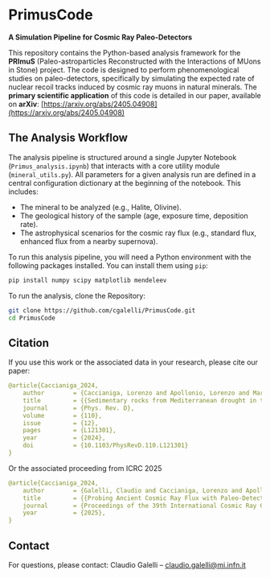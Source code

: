 # PrimusCode
**A Simulation Pipeline for Cosmic Ray Paleo-Detectors** 

This repository contains the Python-based analysis framework for the **PRImuS** (Paleo-astroparticles Reconstructed with the Interactions of MUons in Stone) project. The code is designed to perform phenomenological studies on paleo-detectors, specifically by simulating the expected rate of nuclear recoil tracks induced by cosmic ray muons in natural minerals. The **primary scientific application** of this code is detailed in our paper, available on **arXiv**: [https://arxiv.org/abs/2405.04908](https://arxiv.org/abs/2405.04908)

## The Analysis Workflow
The analysis pipeline is structured around a single Jupyter Notebook (`Primus_analysis.ipynb`) that interacts with a core utility module (`mineral_utils.py`). All parameters for a given analysis run are defined in a central configuration dictionary at the beginning of the notebook. This includes:
 - The mineral to be analyzed (e.g., Halite, Olivine).
 - The geological history of the sample (age, exposure time, deposition rate).
 - The astrophysical scenarios for the cosmic ray flux (e.g., standard flux, enhanced flux from a nearby supernova).

To run this analysis pipeline, you will need a Python environment with the following packages installed. You can install them using `pip`:
```bash
pip install numpy scipy matplotlib mendeleev
```
To run the analysis, clone the Repository:
```bash
git clone https://github.com/cgalelli/PrimusCode.git
cd PrimusCode
```
## Citation

If you use this work or the associated data in your research, please cite our paper:
```yaml
@article{Caccianiga_2024,
    author        = {Caccianiga, Lorenzo and Apollonio, Lorenzo and Mariani, Federico Maria and Magnani, Paolo and Galelli, Claudio and Veutro, Alessandro},
    title         = {{Sedimentary rocks from Mediterranean drought in the Messinian age as a probe of the past cosmic ray flux}},
    journal       = {Phys. Rev. D},
    volume        = {110},
    issue         = {12},
    pages         = {L121301},
    year          = {2024},
    doi           = {10.1103/PhysRevD.110.L121301}
}
```

Or the associated proceeding from ICRC 2025
```yaml
@article{Caccianiga_2024,
    author        = {Galelli, Claudio and Caccianiga, Lorenzo and Apollonio, Lorenzo and Magnani, Paolo},
    title         = {{Probing Ancient Cosmic Ray Flux with Paleo-Detectors and the Launch of the PRImuS Project}},
    journal       = {Proceedings of the 39th International Cosmic Ray Conference, ICRC 2025},
    year          = {2025},
}
```

## Contact

For questions, please contact: Claudio Galelli – claudio.galelli@mi.infn.it
